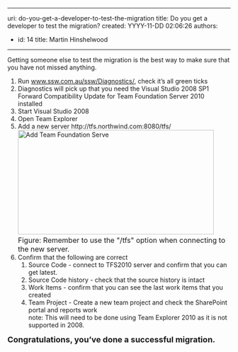 

---
uri: do-you-get-a-developer-to-test-the-migration
title: Do you get a developer to test the migration?
created: YYYY-11-DD 02:06:26
authors:
  - id: 14
    title: Martin Hinshelwood
---




<span class='intro'> <p>Getting someone else to test the migration is the best way to make sure that you have not missed anything.</p>
<ol><li>Run <span><a href="http&#58;//www.ssw.com.au/ssw/Diagnostics/" shape="rect" target="_blank">www.ssw.com.au/ssw/Diagnostics/</a></span>, check it’s all green ticks </li>
<li>Diagnostics will pick up that you need the Visual Studio 2008 SP1 Forward Compatibility Update for Team Foundation Server 2010 installed&#160; </li>
<li>Start Visual Studio 2008 </li>
<li>Open&#160;Team Explorer </li>
<li>Add a new server http&#58;//tfs.northwind.com&#58;8080/tfs/&#160;<br><span><img alt="Add Team Foundation Serve" src="/PublishingImages/AddTeamFoundationServer.png" style="width&#58;442px;height&#58;236px;" /></span>&#160;<br><font class="ms-rteCustom-FigureNormal" size="+0">Figure&#58; Remember to use the &quot;/tfs&quot; option when connecting to the new server.</font></li>
<li><span>Confirm that the following are correct</span> <ol><li><span>Source Code</span> - connect to TFS2010 server and confirm that you can get latest.</li>
<li><span>Source Code history</span> - check that the source history is intact</li>
<li><span>Work Items</span> - confirm that you can see the last work items that you created</li>
<li><span>Team Project - Create a new team project and check the SharePoint portal and reports work<br>note&#58; This will need to be done using Team Explorer 2010 as it is not supported in 2008.</span> </li></ol></li></ol>
<div><strong><span style="font-size&#58;large;">Congratulations, you’ve done a successful migration.</span></strong><br></div>
<div><br></div> </span>




